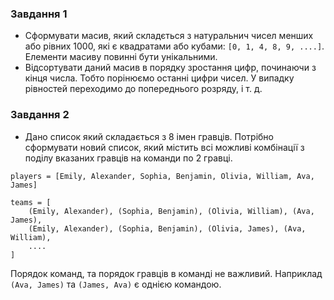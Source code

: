 ### Завдання 1
 - Сформувати масив, який складється з натуральнич чисел менших або рівних 1000, які є квадратами або кубами: 
`[0, 1, 4, 8, 9, ....]`. Елементи масиву повинні бути унікальними.
 - Відсортувати даний масив в порядку зростання цифр, починаючи з кінця числа. Тобто порінюємо останні цифри чисел. У випадку рівностей переходимо до попереднього розряду, і т. д.

### Завдання 2
 - Дано список який складається з 8 імен гравців. Потрібно сформувати новий список, який містить всі можливі комбінації з поділу вказаних гравців на команди по 2 гравці.

```
players = [Emily, Alexander, Sophia, Benjamin, Olivia, William, Ava, James]

teams = [
    (Emily, Alexander), (Sophia, Benjamin), (Olivia, William), (Ava, James),
    (Emily, Alexander), (Sophia, Benjamin), (Olivia, James), (Ava, William),
    ....
]
```
Порядок команд, та порядок гравців в команді не важливий. Наприклад `(Ava, James)` та `(James, Ava)` є однією командою.